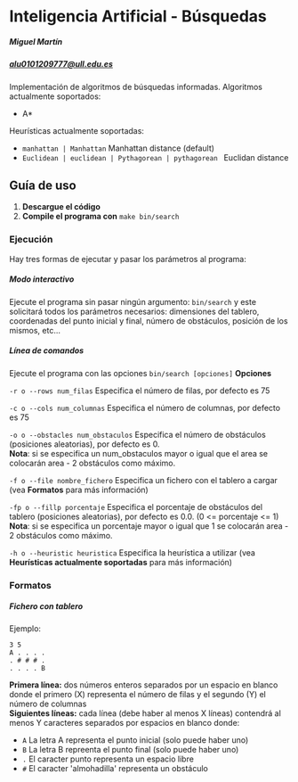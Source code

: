 # Inteligencia Artificial - Búsquedas
##### Miguel Martín 
##### alu0101209777@ull.edu.es 
Implementación de algoritmos de búsquedas informadas.
Algoritmos actualmente soportados:
* A* 

Heurísticas actualmente soportadas:
* ``` manhattan | Manhattan ```   Manhattan distance (default)
* ```Euclidean | euclidean | Pythagorean | pythagorean ```   Euclidan  distance


## Guía de uso

1. **Descargue el código** 
2. **Compile el programa con**  ```make bin/search ```

### Ejecución
Hay tres formas de ejecutar y pasar los parámetros al programa:
#####  Modo interactivo
Ejecute el programa sin pasar ningún argumento: ```bin/search``` y este solicitará todos los parámetros necesarios: dimensiones del tablero, coordenadas del punto inicial y final, número de obstáculos, posición de los mismos, etc...
##### Línea de comandos
Ejecute el programa con las opciones ```bin/search [opciones]```
**Opciones**

```-r o --rows num_filas```             Especifica el número de filas, por defecto es 75

```-c o --cols num_columnas```          Especifica el número de columnas, por defecto es 75

```-o o --obstacles num_obstaculos```   Especifica el número de obstáculos (posiciones aleatorias), por defecto es 0. <br>
**Nota**: si se especifica un num_obstaculos mayor o igual que el area se colocarán area - 2 obstáculos como máximo.

```-f o --file nombre_fichero```       Especifica un fichero con el tablero a cargar (vea **Formatos** para más información)

```-fp o --fillp porcentaje```          Especifica el porcentaje de obstáculos del tablero (posiciones aleatorias), por defecto es 0.0. (0 <= porcentaje <= 1) <br>
**Nota**: si se especifica un porcentaje mayor o igual que 1 se colocarán area - 2 obstáculos como máximo.

```-h o --heuristic heuristica```       Especifica la heurística a utilizar (vea **Heurísticas actualmente soportadas** para más información)

### Formatos

##### Fichero con tablero
Ejemplo:
```
3 5
A . . . .
. # # # .
. . . . B
```
**Primera línea:** dos números enteros separados por un espacio en blanco donde el primero (X) representa el número de filas y el segundo (Y) el número de columnas  <br>
**Siguientes líneas:** cada línea (debe haber al menos X líneas) contendrá al menos Y caracteres separados por espacios en blanco donde:
+ ```A``` La letra A representa el punto inicial (solo puede haber uno)
+ ```B``` La letra B repreenta el punto final (solo puede haber uno)
+ ```.``` El caracter punto representa un espacio libre
+ ```#``` El caracter 'almohadilla' representa un obstáculo
